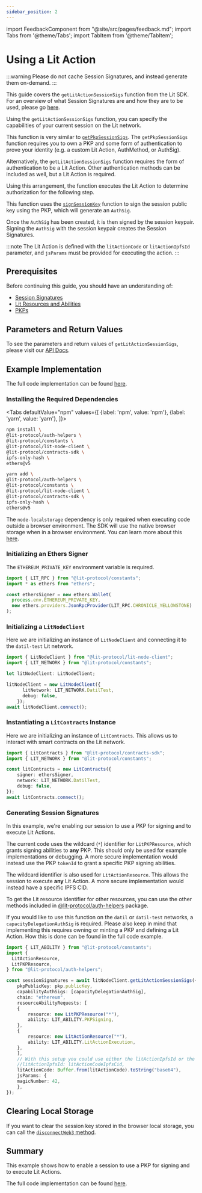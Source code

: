 ```yaml
---
sidebar_position: 2
---
```


import FeedbackComponent from "@site/src/pages/feedback.md";
import Tabs from '@theme/Tabs';
import TabItem from '@theme/TabItem';

# Using a Lit Action

:::warning
Please do not cache Session Signatures, and instead generate them on-demand.
:::

This guide covers the `getLitActionSessionSigs` function from the Lit SDK. For an overview of what Session Signatures are and how they are to be used, please go [here](./intro).

Using the `getLitActionSessionSigs` function, you can specify the capabilities of your current session on the Lit network. 

This function is very similar to [`getPkpSessionSigs`](./get-pkp-session-sigs.md). The `getPkpSessionSigs` function requires you to own a PKP and some form of authentication to prove your identity (e.g. a custom Lit Action, AuthMethod, or AuthSig).

Alternatively, the `getLitActionSessionSigs` function requires the form of authentication to be a Lit Action. Other authentication methods can be included as well, but a Lit Action is required.

Using this arrangement, the function executes the Lit Action to determine authorization for the following step.

This function uses the [`signSessionKey`](https://v7-api-doc-lit-js-sdk.vercel.app/classes/lit_node_client_src.LitNodeClientNodeJs.html#signSessionKey) function to sign the session public key using the PKP, which will generate an `AuthSig`.

Once the `AuthSig` has been created, it is then signed by the session keypair. Signing the `AuthSig` with the session keypair creates the Session Signatures.

:::note
The Lit Action is defined with the `litActionCode` or `litActionIpfsId` parameter, and `jsParams` must be provided for executing the action.
:::

## Prerequisites

Before continuing this guide, you should have an understanding of:
- [Session Signatures](./intro)
- [Lit Resources and Abilities](./resources-and-abilities.md)
- [PKPs](../../wallets/minting)

## Parameters and Return Values

To see the parameters and return values of `getLitActionSessionSigs`, please visit our [API Docs](https://v7-api-doc-lit-js-sdk.vercel.app/classes/lit_node_client_src.LitNodeClientNodeJs.html#getLitActionSessionSigs).

## Example Implementation

The full code implementation can be found [here](https://github.com/LIT-Protocol/developer-guides-code/tree/master/session-signatures/getLitActionSessionSigs).

### Installing the Required Dependencies
<Tabs
defaultValue="npm"
values={[
{label: 'npm', value: 'npm'},
{label: 'yarn', value: 'yarn'},
]}>
<TabItem value="npm">

```bash
npm install \
@lit-protocol/auth-helpers \
@lit-protocol/constants \
@lit-protocol/lit-node-client \
@lit-protocol/contracts-sdk \
ipfs-only-hash \
ethers@v5
```

</TabItem>

<TabItem value="yarn">

```bash
yarn add \
@lit-protocol/auth-helpers \
@lit-protocol/constants \
@lit-protocol/lit-node-client \
@lit-protocol/contracts-sdk \
ipfs-only-hash \
ethers@v5
```

</TabItem>
</Tabs>

The `node-localstorage` dependency is only required when executing code outside a browser environment. The SDK will use the native browser storage when in a browser environment. You can learn more about this [here](./intro.md#storing-sessionsigs).

### Initializing an Ethers Signer
The `ETHEREUM_PRIVATE_KEY` environment variable is required.
```ts
import { LIT_RPC } from "@lit-protocol/constants";
import * as ethers from "ethers";

const ethersSigner = new ethers.Wallet(
  process.env.ETHEREUM_PRIVATE_KEY,
  new ethers.providers.JsonRpcProvider(LIT_RPC.CHRONICLE_YELLOWSTONE)
);
```

### Initializing a `LitNodeClient`
Here we are initializing an instance of `LitNodeClient` and connecting it to the `datil-test` Lit network.
```ts
import { LitNodeClient } from "@lit-protocol/lit-node-client";
import { LIT_NETWORK } from "@lit-protocol/constants";

let litNodeClient: LitNodeClient;

litNodeClient = new LitNodeClient({
      litNetwork: LIT_NETWORK.DatilTest,
      debug: false,
    });
await litNodeClient.connect();
```

### Instantiating a `LitContracts` Instance
Here we are initializing an instance of `LitContracts`. This allows us to interact with smart contracts on the Lit network. 

```ts
import { LitContracts } from "@lit-protocol/contracts-sdk";
import { LIT_NETWORK } from "@lit-protocol/constants";

const litContracts = new LitContracts({
    signer: ethersSigner,
    network: LIT_NETWORK.DatilTest,
    debug: false,
});
await litContracts.connect();
```

### Generating Session Signatures
In this example, we're enabling our session to use a PKP for signing and to execute Lit Actions.

The current code uses the wildcard (`*`) identifier for `LitPKPResource`, which grants signing abilities to **any** PKP. This should only be used for example implementations or debugging. A more secure implementation would instead use the PKP `tokenId` to grant a specific PKP signing abilities. 

The wildcard identifier is also used for `LitActionResource`. This allows the session to execute **any** Lit Action. A more secure implementation would instead have a specific IPFS CID.

To get the Lit resource identifier for other resources, you can use the other methods included in [@lit-protocol/auth-helpers](https://v7-api-doc-lit-js-sdk.vercel.app/modules/auth_helpers_src.html) package.

If you would like to use this function on the `datil` or `datil-test` networks, a `capacityDelegationAuthSig` is required. Please also keep in mind that implementing this requires owning or minting a PKP and defining a Lit Action. How this is done can be found in the full code example.

```ts
import { LIT_ABILITY } from "@lit-protocol/constants";
import {
  LitActionResource,
  LitPKPResource,
} from "@lit-protocol/auth-helpers";

const sessionSignatures = await litNodeClient.getLitActionSessionSigs({
    pkpPublicKey: pkp.publicKey,
    capabilityAuthSigs: [capacityDelegationAuthSig],
    chain: "ethereum",
    resourceAbilityRequests: [
    {
        resource: new LitPKPResource("*"),
        ability: LIT_ABILITY.PKPSigning,
    },
    {
        resource: new LitActionResource("*"),
        ability: LIT_ABILITY.LitActionExecution,
    },
    ],
    // With this setup you could use either the litActionIpfsId or the litActionCode property
    //litActionIpfsId: litActionCodeIpfsCid,
    litActionCode: Buffer.from(litActionCode).toString("base64"),
    jsParams: {
    magicNumber: 42,
    },
});
```

## Clearing Local Storage

If you want to clear the session key stored in the browser local storage, you can call the [`disconnectWeb3` method](https://js-sdk.litprotocol.com/functions/auth_browser_src.ethConnect.disconnectWeb3.html).

## Summary
This example shows how to enable a session to use a PKP for signing and to execute Lit Actions.

The full code implementation can be found [here](https://github.com/LIT-Protocol/developer-guides-code/tree/master/session-signatures/getPkpSessionSigs).